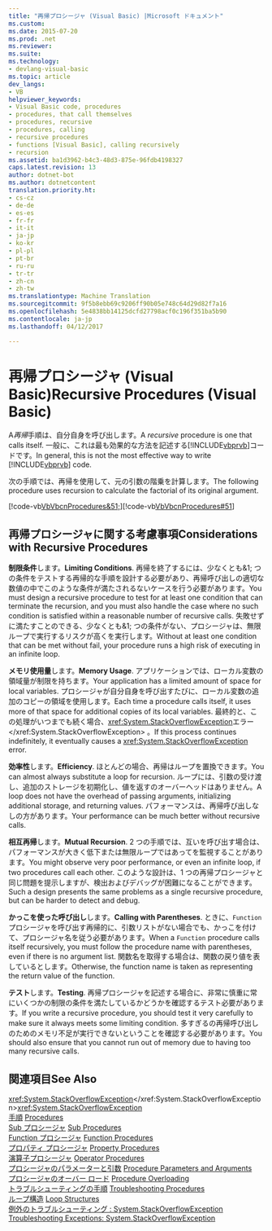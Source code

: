```yaml
---
title: "再帰プロシージャ (Visual Basic) |Microsoft ドキュメント"
ms.custom: 
ms.date: 2015-07-20
ms.prod: .net
ms.reviewer: 
ms.suite: 
ms.technology:
- devlang-visual-basic
ms.topic: article
dev_langs:
- VB
helpviewer_keywords:
- Visual Basic code, procedures
- procedures, that call themselves
- procedures, recursive
- procedures, calling
- recursive procedures
- functions [Visual Basic], calling recursively
- recursion
ms.assetid: ba1d3962-b4c3-48d3-875e-96fdb4198327
caps.latest.revision: 13
author: dotnet-bot
ms.author: dotnetcontent
translation.priority.ht:
- cs-cz
- de-de
- es-es
- fr-fr
- it-it
- ja-jp
- ko-kr
- pl-pl
- pt-br
- ru-ru
- tr-tr
- zh-cn
- zh-tw
ms.translationtype: Machine Translation
ms.sourcegitcommit: 9f5b8ebb69c9206ff90b05e748c64d29d82f7a16
ms.openlocfilehash: 5e4838bb14125dcfd27798acf0c196f351ba5b90
ms.contentlocale: ja-jp
ms.lasthandoff: 04/12/2017

---
```

# <a name="recursive-procedures-visual-basic"></a><span data-ttu-id="f9167-102">再帰プロシージャ (Visual Basic)</span><span class="sxs-lookup"><span data-stu-id="f9167-102">Recursive Procedures (Visual Basic)</span></span>
<span data-ttu-id="f9167-103">A*再帰*手順は、自分自身を呼び出します。</span><span class="sxs-lookup"><span data-stu-id="f9167-103">A *recursive* procedure is one that calls itself.</span></span> <span data-ttu-id="f9167-104">一般に、これは最も効果的な方法を記述する[!INCLUDE[vbprvb](../../../../csharp/programming-guide/concepts/linq/includes/vbprvb_md.md)]コードです。</span><span class="sxs-lookup"><span data-stu-id="f9167-104">In general, this is not the most effective way to write [!INCLUDE[vbprvb](../../../../csharp/programming-guide/concepts/linq/includes/vbprvb_md.md)] code.</span></span>  
  
 <span data-ttu-id="f9167-105">次の手順では、再帰を使用して、元の引数の階乗を計算します。</span><span class="sxs-lookup"><span data-stu-id="f9167-105">The following procedure uses recursion to calculate the factorial of its original argument.</span></span>  
  
 <span data-ttu-id="f9167-106">[!code-vb[VbVbcnProcedures&51;](./codesnippet/VisualBasic/recursive-procedures_1.vb)]</span><span class="sxs-lookup"><span data-stu-id="f9167-106">[!code-vb[VbVbcnProcedures#51](./codesnippet/VisualBasic/recursive-procedures_1.vb)]</span></span>  
  
## <a name="considerations-with-recursive-procedures"></a><span data-ttu-id="f9167-107">再帰プロシージャに関する考慮事項</span><span class="sxs-lookup"><span data-stu-id="f9167-107">Considerations with Recursive Procedures</span></span>  
 <span data-ttu-id="f9167-108">**制限条件**します。</span><span class="sxs-lookup"><span data-stu-id="f9167-108">**Limiting Conditions**.</span></span> <span data-ttu-id="f9167-109">再帰を終了するには、少なくとも&1; つの条件をテストする再帰的な手順を設計する必要があり、再帰呼び出しの適切な数値の中でこのような条件が満たされるないケースを行う必要があります。</span><span class="sxs-lookup"><span data-stu-id="f9167-109">You must design a recursive procedure to test for at least one condition that can terminate the recursion, and you must also handle the case where no such condition is satisfied within a reasonable number of recursive calls.</span></span> <span data-ttu-id="f9167-110">失敗せずに満たすことのできる、少なくとも&1; つの条件がない、プロシージャは、無限ループで実行するリスクが高くを実行します。</span><span class="sxs-lookup"><span data-stu-id="f9167-110">Without at least one condition that can be met without fail, your procedure runs a high risk of executing in an infinite loop.</span></span>  
  
 <span data-ttu-id="f9167-111">**メモリ使用量**します。</span><span class="sxs-lookup"><span data-stu-id="f9167-111">**Memory Usage**.</span></span> <span data-ttu-id="f9167-112">アプリケーションでは、ローカル変数の領域量が制限を持ちます。</span><span class="sxs-lookup"><span data-stu-id="f9167-112">Your application has a limited amount of space for local variables.</span></span> <span data-ttu-id="f9167-113">プロシージャが自分自身を呼び出すたびに、ローカル変数の追加のコピーの領域を使用します。</span><span class="sxs-lookup"><span data-stu-id="f9167-113">Each time a procedure calls itself, it uses more of that space for additional copies of its local variables.</span></span> <span data-ttu-id="f9167-114">最終的と、この処理がいつまでも続く場合、<xref:System.StackOverflowException>エラー</xref:System.StackOverflowException> 。</span><span class="sxs-lookup"><span data-stu-id="f9167-114">If this process continues indefinitely, it eventually causes a <xref:System.StackOverflowException> error.</span></span>  
  
 <span data-ttu-id="f9167-115">**効率性**します。</span><span class="sxs-lookup"><span data-stu-id="f9167-115">**Efficiency**.</span></span> <span data-ttu-id="f9167-116">ほとんどの場合、再帰はループを置換できます。</span><span class="sxs-lookup"><span data-stu-id="f9167-116">You can almost always substitute a loop for recursion.</span></span> <span data-ttu-id="f9167-117">ループには、引数の受け渡し、追加のストレージを初期化し、値を返すのオーバーヘッドはありません。</span><span class="sxs-lookup"><span data-stu-id="f9167-117">A loop does not have the overhead of passing arguments, initializing additional storage, and returning values.</span></span> <span data-ttu-id="f9167-118">パフォーマンスは、再帰呼び出しなしの方があります。</span><span class="sxs-lookup"><span data-stu-id="f9167-118">Your performance can be much better without recursive calls.</span></span>  
  
 <span data-ttu-id="f9167-119">**相互再帰**します。</span><span class="sxs-lookup"><span data-stu-id="f9167-119">**Mutual Recursion**.</span></span> <span data-ttu-id="f9167-120">2 つの手順では、互いを呼び出す場合は、パフォーマンスが大きく低下または無限ループではあってを監視することがあります。</span><span class="sxs-lookup"><span data-stu-id="f9167-120">You might observe very poor performance, or even an infinite loop, if two procedures call each other.</span></span> <span data-ttu-id="f9167-121">このような設計は、1 つの再帰プロシージャと同じ問題を提示しますが、検出およびデバッグが困難になることができます。</span><span class="sxs-lookup"><span data-stu-id="f9167-121">Such a design presents the same problems as a single recursive procedure, but can be harder to detect and debug.</span></span>  
  
 <span data-ttu-id="f9167-122">**かっこを使った呼び出し**します。</span><span class="sxs-lookup"><span data-stu-id="f9167-122">**Calling with Parentheses**.</span></span> <span data-ttu-id="f9167-123">ときに、`Function`プロシージャを呼び出す再帰的に、引数リストがない場合でも、かっこを付けて、プロシージャ名を従う必要があります。</span><span class="sxs-lookup"><span data-stu-id="f9167-123">When a `Function` procedure calls itself recursively, you must follow the procedure name with parentheses, even if there is no argument list.</span></span> <span data-ttu-id="f9167-124">関数名を取得する場合は、関数の戻り値を表しているとします。</span><span class="sxs-lookup"><span data-stu-id="f9167-124">Otherwise, the function name is taken as representing the return value of the function.</span></span>  
  
 <span data-ttu-id="f9167-125">**テスト**します。</span><span class="sxs-lookup"><span data-stu-id="f9167-125">**Testing**.</span></span> <span data-ttu-id="f9167-126">再帰プロシージャを記述する場合に、非常に慎重に常にいくつかの制限の条件を満たしているかどうかを確認するテスト必要があります。</span><span class="sxs-lookup"><span data-stu-id="f9167-126">If you write a recursive procedure, you should test it very carefully to make sure it always meets some limiting condition.</span></span> <span data-ttu-id="f9167-127">多すぎるの再帰呼び出しのためのメモリ不足が実行できないということを確認する必要があります。</span><span class="sxs-lookup"><span data-stu-id="f9167-127">You should also ensure that you cannot run out of memory due to having too many recursive calls.</span></span>  
  
## <a name="see-also"></a><span data-ttu-id="f9167-128">関連項目</span><span class="sxs-lookup"><span data-stu-id="f9167-128">See Also</span></span>  
 <span data-ttu-id="f9167-129"><xref:System.StackOverflowException></xref:System.StackOverflowException></span><span class="sxs-lookup"><span data-stu-id="f9167-129"><xref:System.StackOverflowException></span></span>   
<span data-ttu-id="f9167-130"> [手順](./index.md) </span><span class="sxs-lookup"><span data-stu-id="f9167-130"> [Procedures](./index.md) </span></span>  
<span data-ttu-id="f9167-131"> [Sub プロシージャ](./sub-procedures.md) </span><span class="sxs-lookup"><span data-stu-id="f9167-131"> [Sub Procedures](./sub-procedures.md) </span></span>  
<span data-ttu-id="f9167-132"> [Function プロシージャ](./function-procedures.md) </span><span class="sxs-lookup"><span data-stu-id="f9167-132"> [Function Procedures](./function-procedures.md) </span></span>  
<span data-ttu-id="f9167-133"> [プロパティ プロシージャ](./property-procedures.md) </span><span class="sxs-lookup"><span data-stu-id="f9167-133"> [Property Procedures](./property-procedures.md) </span></span>  
<span data-ttu-id="f9167-134"> [演算子プロシージャ](./operator-procedures.md) </span><span class="sxs-lookup"><span data-stu-id="f9167-134"> [Operator Procedures](./operator-procedures.md) </span></span>  
<span data-ttu-id="f9167-135"> [プロシージャのパラメーターと引数](./procedure-parameters-and-arguments.md) </span><span class="sxs-lookup"><span data-stu-id="f9167-135"> [Procedure Parameters and Arguments](./procedure-parameters-and-arguments.md) </span></span>  
<span data-ttu-id="f9167-136"> [プロシージャのオーバー ロード](./procedure-overloading.md) </span><span class="sxs-lookup"><span data-stu-id="f9167-136"> [Procedure Overloading](./procedure-overloading.md) </span></span>  
<span data-ttu-id="f9167-137"> [トラブルシューティングの手順](./troubleshooting-procedures.md) </span><span class="sxs-lookup"><span data-stu-id="f9167-137"> [Troubleshooting Procedures](./troubleshooting-procedures.md) </span></span>  
<span data-ttu-id="f9167-138"> [ループ構造](../../../../visual-basic/programming-guide/language-features/control-flow/loop-structures.md) </span><span class="sxs-lookup"><span data-stu-id="f9167-138"> [Loop Structures](../../../../visual-basic/programming-guide/language-features/control-flow/loop-structures.md) </span></span>  
<span data-ttu-id="f9167-139"> [例外のトラブルシューティング : System.StackOverflowException](http://msdn.microsoft.com/library/51b71217-c507-4f5b-bc35-0236180d7968)</span><span class="sxs-lookup"><span data-stu-id="f9167-139"> [Troubleshooting Exceptions: System.StackOverflowException](http://msdn.microsoft.com/library/51b71217-c507-4f5b-bc35-0236180d7968)</span></span>
